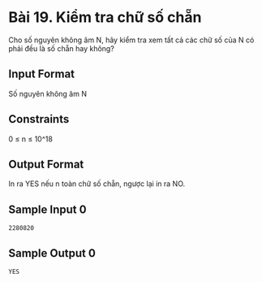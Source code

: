 # Bài 19. Kiểm tra chữ số chẵn

Cho số nguyên không âm N, hãy kiểm tra xem tất cả các chữ số của N có phải đều là số chẵn hay không?

## Input Format
Số nguyên không âm N

## Constraints
0 ≤ n ≤ 10^18

## Output Format
In ra YES nếu n toàn chữ số chẵn, ngược lại in ra NO.

## Sample Input 0
```
2280820
```

## Sample Output 0
```
YES
```